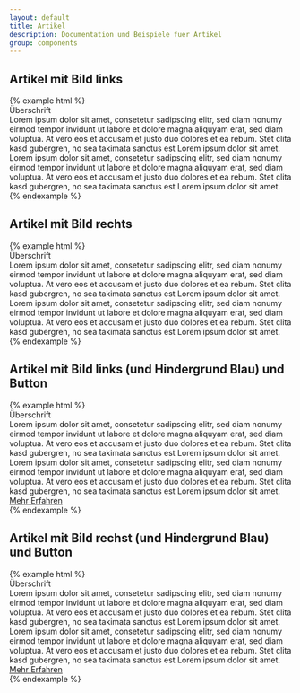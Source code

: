 ```yaml
---
layout: default
title: Artikel
description: Documentation und Beispiele fuer Artikel
group: components
---
```


<!-- Artikel -->
<section>
  <h1>Artikel mit Bild links</h1>
  {% example html %}
  <section class="element-wrapper article-gray">
    <div class="container">
      <div class="row">
        <div class="article-wrapper">
          <div class="col-xs-12 col-sm-6 article-img hidden-xs">
            <img src="/_catalogs/masterpage/layouts/eah-jena/images/blankslide400x400.png" alt="" />
          </div>
          <div class="col-xs-12 col-sm-6 article-text">
            <div class="title">Überschrift</div>
            <div class="article-content content-text-left">
              Lorem ipsum dolor sit amet, consetetur sadipscing elitr, sed diam nonumy eirmod tempor invidunt ut labore et
              dolore magna aliquyam erat, sed diam voluptua. At vero eos et accusam et justo duo dolores et ea rebum. Stet
              clita kasd gubergren, no sea takimata sanctus est Lorem ipsum dolor sit amet. Lorem ipsum dolor sit amet,
              consetetur sadipscing elitr, sed diam nonumy eirmod tempor invidunt ut labore et dolore magna aliquyam erat,
              sed diam voluptua. At vero eos et accusam et justo duo dolores et ea rebum. Stet clita kasd gubergren, no
              sea takimata sanctus est Lorem ipsum dolor sit amet.
            </div>
          </div>
        </div>
      </div>
    </div>
  </section>
  {% endexample %}
</section>

<!-- Artikel -->
<section>
  <h1>Artikel mit Bild rechts</h1>
  {% example html %}
  <section class="element-wrapper article-gray">
    <div class="container">
      <div class="row">
        <div class="article-wrapper">
          <div class="col-xs-12 col-sm-6 article-text">
            <div class="title">Überschrift</div>
            <div class="article-content content-text-left">
              Lorem ipsum dolor sit amet, consetetur sadipscing elitr, sed diam nonumy eirmod tempor invidunt ut labore et
              dolore magna aliquyam erat, sed diam voluptua. At vero eos et accusam et justo duo dolores et ea rebum. Stet
              clita kasd gubergren, no sea takimata sanctus est Lorem ipsum dolor sit amet. Lorem ipsum dolor sit amet,
              consetetur sadipscing elitr, sed diam nonumy eirmod tempor invidunt ut labore et dolore magna aliquyam erat,
              sed diam voluptua. At vero eos et accusam et justo duo dolores et ea rebum. Stet clita kasd gubergren, no
              sea takimata sanctus est Lorem ipsum dolor sit amet.
            </div>
          </div>
          <div class="col-xs-12 col-sm-6 article-img hidden-xs">
            <img src="/_catalogs/masterpage/layouts/eah-jena/images/blankslide400x400.png" alt="" />
          </div>
        </div>
      </div>
    </div>
  </section>
  {% endexample %}
</section>

<!-- Artikel -->
<section>
  <h1>Artikel mit Bild links (und Hindergrund Blau) und Button</h1>
  {% example html %}
  <section class="element-wrapper article-blue">
    <div class="container">
      <div class="row">
        <div class="article-wrapper">
          <div class="col-xs-12 col-sm-6 article-img hidden-xs">
            <img src="/_catalogs/masterpage/layouts/eah-jena/images/blankslide400x400.png" alt="" />
          </div>
          <div class="col-xs-12 col-sm-6 article-text">
            <div class="title">Überschrift</div>
            <div class="article-content content-text-left">
              Lorem ipsum dolor sit amet, consetetur sadipscing elitr, sed diam nonumy eirmod tempor invidunt ut labore et
              dolore magna aliquyam erat, sed diam voluptua. At vero eos et accusam et justo duo dolores et ea rebum. Stet
              clita kasd gubergren, no sea takimata sanctus est Lorem ipsum dolor sit amet. Lorem ipsum dolor sit amet,
              consetetur sadipscing elitr, sed diam nonumy eirmod tempor invidunt ut labore et dolore magna aliquyam erat,
              sed diam voluptua. At vero eos et accusam et justo duo dolores et ea rebum. Stet clita kasd gubergren, no
              sea takimata sanctus est Lorem ipsum dolor sit amet.
              <div class="button-wrapper">
                <a class="btn btn-blue" role="button" href="#">
                  Mehr Erfahren
                </a>
              </div>
            </div>
          </div>
        </div>
      </div>
    </div>
  </section>
  {% endexample %}
</section>

<!-- Artikel -->
<section>
  <h1>Artikel mit Bild rechst (und Hindergrund Blau) und Button</h1>
  {% example html %}
  <section class="element-wrapper article-blue">
    <div class="container">
      <div class="row">
        <div class="article-wrapper">
          <div class="col-xs-12 col-sm-6 article-text">
            <div class="title">Überschrift</div>
            <div class="article-content content-text-left">
              Lorem ipsum dolor sit amet, consetetur sadipscing elitr, sed diam nonumy eirmod tempor invidunt ut labore et
              dolore magna aliquyam erat, sed diam voluptua. At vero eos et accusam et justo duo dolores et ea rebum. Stet
              clita kasd gubergren, no sea takimata sanctus est Lorem ipsum dolor sit amet. Lorem ipsum dolor sit amet,
              consetetur sadipscing elitr, sed diam nonumy eirmod tempor invidunt ut labore et dolore magna aliquyam erat,
              sed diam voluptua. At vero eos et accusam et justo duo dolores et ea rebum. Stet clita kasd gubergren, no
              sea takimata sanctus est Lorem ipsum dolor sit amet.
              <div class="button-wrapper">
                <a class="btn btn-blue" role="button" href="#">
                  Mehr Erfahren
                </a>
              </div>
            </div>
          </div>
          <div class="col-xs-12 col-sm-6 article-img hidden-xs">
            <img src="/_catalogs/masterpage/layouts/eah-jena/images/blankslide400x400.png" alt="" />
          </div>
        </div>
      </div>
    </div>
  </section>
  {% endexample %}
</section>
